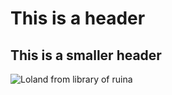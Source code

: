 # This is a header
## This is a smaller header


![Loland from library of ruina](https://github.com/user-attachments/assets/fef12a5c-f87c-41be-9d61-690f7b0e256b)
